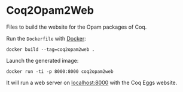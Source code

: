# Coq2Opam2Web

Files to build the website for the Opam packages of Coq.

Run the `Dockerfile` with [Docker](http://www.docker.com/):

    docker build --tag=coq2opam2web .

Launch the generated image:

    docker run -ti -p 8000:8000 coq2opam2web

It will run a web server on [localhost:8000](http://localhost:8000/) with the Coq Eggs website.
